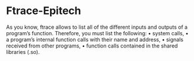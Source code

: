 # Ftrace-Epitech
As you know, ftrace allows to list all of the different inputs and outputs of a program’s function. Therefore, you must list the following: • system calls, • a program’s internal function calls with their name and address, • signals received from other programs, • function calls contained in the shared libraries (.so).
